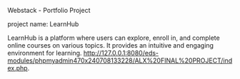 Webstack - Portfolio Project

project name: LearnHub

LearnHub is a platform where users can explore, enroll in, and complete online courses on various topics. It provides an intuitive and engaging environment for learning. http://127.0.0.1:8080/eds-modules/phpmyadmin470x240708133228/ALX%20FINAL%20PROJECT/index.php.


